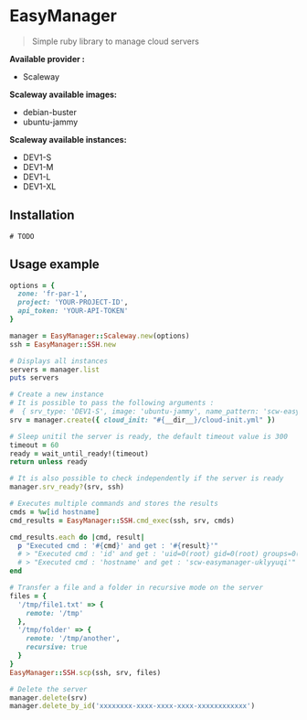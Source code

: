# EasyManager

> Simple ruby library to manage cloud servers

**Available provider :**
* Scaleway

**Scaleway available images:**
* debian-buster
* ubuntu-jammy

**Scaleway available instances:**
* DEV1-S
* DEV1-M
* DEV1-L
* DEV1-XL

## Installation

```
# TODO
```

## Usage example

```ruby
options = {
  zone: 'fr-par-1',
  project: 'YOUR-PROJECT-ID',
  api_token: 'YOUR-API-TOKEN'
}

manager = EasyManager::Scaleway.new(options)
ssh = EasyManager::SSH.new

# Displays all instances
servers = manager.list
puts servers

# Create a new instance
# It is possible to pass the following arguments :
#  { srv_type: 'DEV1-S', image: 'ubuntu-jammy', name_pattern: 'scw-easymanager-__RANDOM__', cloud_init: false }
srv = manager.create({ cloud_init: "#{__dir__}/cloud-init.yml" })

# Sleep unitil the server is ready, the default timeout value is 300
timeout = 60 
ready = wait_until_ready!(timeout)
return unless ready

# It is also possible to check independently if the server is ready
manager.srv_ready?(srv, ssh)

# Executes multiple commands and stores the results
cmds = %w[id hostname]
cmd_results = EasyManager::SSH.cmd_exec(ssh, srv, cmds)

cmd_results.each do |cmd, result|
  p "Executed cmd : '#{cmd}' and get : '#{result}'"
  # > "Executed cmd : 'id' and get : 'uid=0(root) gid=0(root) groups=0(root)'"
  # > "Executed cmd : 'hostname' and get : 'scw-easymanager-uklyyuqi'"
end

# Transfer a file and a folder in recursive mode on the server
files = {
  '/tmp/file1.txt' => {
    remote: '/tmp'
  },
  '/tmp/folder' => {
    remote: '/tmp/another',
    recursive: true
  }
}
EasyManager::SSH.scp(ssh, srv, files)

# Delete the server
manager.delete(srv)
manager.delete_by_id('xxxxxxxx-xxxx-xxxx-xxxx-xxxxxxxxxxxx')
```